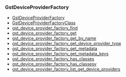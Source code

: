 ### GstDeviceProviderFactory

* [GstDeviceProviderFactory]()
* [GstDeviceProviderFactoryClass]()
* [gst_device_provider_factory_find]()
* [gst_device_provider_factory_get]()
* [gst_device_provider_factory_get_by_name]()
* [gst_device_provider_factory_get_device_provider_type]()
* [gst_device_provider_factory_get_metadata]()
* [gst_device_provider_factory_get_metadata_keys]()
* [gst_device_provider_factory_has_classes]()
* [gst_device_provider_factory_has_classesv]()
* [gst_device_provider_factory_list_get_device_providers]()
